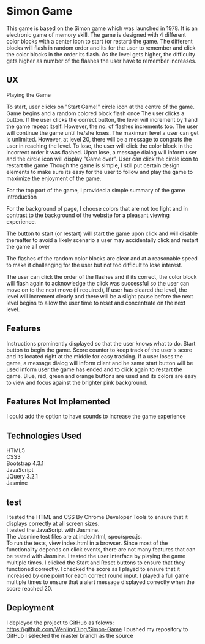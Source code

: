 Simon Game
==
This game is based on the Simon game which was launched in 1978. It is an electronic game of memory skill. The game is designed with 4 different color blocks with a center icon to start (or restart) the game. The different blocks will flash in random order and its for the user to remember and click the color blocks in the order its flash. As the level gets higher, the difficulty gets higher as number of the flashes the user have to remember increases.

UX
--
Playing the Game

To start, user clicks on "Start Game!" circle icon at the centre of the game.
Game begins and a random colored block flash once
The user clicks a button.
If the user clicks the correct button, the level will increment by 1 and the game repeat itself. However, the no. of flashes increments too.
The user will continue the game until he/she loses. The maximum level a user can get is unlimited. However, at level 20, there will be a message to congrats the user in reaching the level.
To lose, the user will click the color block in the incorrect order it was flashed. Upon lose, a message dialog will inform user and the circle icon will display "Game over".
User can click the circle icon to restart the game
Though the game is simple, I still put certain design elements to make sure its easy for the user to follow and play the game to maximize the enjoyment of the game.

For the top part of the game, I provided a simple summary of the game introduction

For the background of page, I choose colors that are not too light and in contrast to the background of the website for a pleasant viewing experience.

The button to start (or restart) will start the game upon click and will disable thereafter to avoid a likely scenario a user may accidentally click and restart the game all over

The flashes of the random color blocks are clear and at a reasonable speed to make it challenging for the user but not too difficult to lose interest.

The user can click the order of the flashes and if its correct, the color block will flash again to acknowledge the click was successful so the user can move on to the next move (if required), If user has cleared the level, the level will increment clearly and there will be a slight pause before the next level begins to allow the user time to reset and concentrate on the next level.

Features
--
Instructions prominently displayed so that the user knows what to do. Start button to begin the game. Score counter to keep track of the user's score and its located right at the middle for easy tracking. If a user loses the game, a message dialog will inform client and he same start button will be used inform user the game has ended and to click again to restart the game.
Blue, red, green and orange buttons are used and its colors are easy to view and focus against the brighter pink background.

Features Not Implemented
--
I could add the option to have sounds to increase the game experience

Technologies Used
--
HTML5 <br>
CSS3  <br>
Bootstrap 4.3.1  <br>
JavaScript  <br>
JQuery 3.2.1  <br>
Jasmine <br>

test
--
I tested the HTML and CSS By Chrome Developer Tools to ensure that it displays correctly at all screen sizes. <br>
I tested the JavaScript with Jasmine.  <br>
The Jasmine test files are at index.html, spec/spec.js.  <br>
To run the tests, view index.html in a browser. Since most of the functionality depends on click events, there are not many features that can be tested with Jasmine. I tested the user interface by playing the game multiple times. I clicked the Start and Reset buttons to ensure that they functioned correctly. I checked the score as I played to ensure that it increased by one point for each correct round input. I played a full game multiple times to ensure that a alert message displayed correctly when the score reached 20.

Deployment
--
I deployed the project to GitHub as folows: https://github.com/WenlingDing/Simon-Game
I pushed my repository to GitHub I selected the master branch as the source
